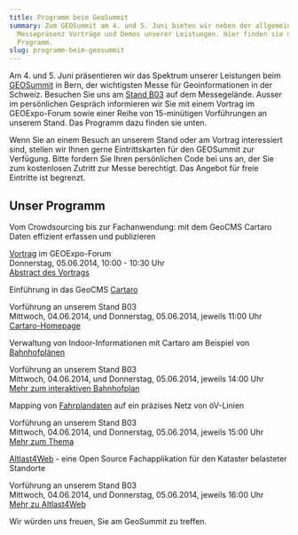 ```yaml
---
title: Programm beim GeoSummit
summary: Zum GEOSummit am 4. und 5. Juni bieten wir neben der allgemeinen
  Messepräsenz Vorträge und Demos unserer Leistungen. Hier finden sie das
  Programm.
slug: programm-beim-geosummit
---
```

Am 4. und 5. Juni präsentieren wir das Spektrum unserer Leistungen beim [GEOSummit](http://www.geosummit.ch) in Bern, der wichtigsten Messe für Geoinformationen in der Schweiz. Besuchen Sie uns am [Stand B03](https://www.geosummit.ch/de/Ausstellerliste_bes.html?view[content]=ExhibitorDetail&view[sidebar]=ExhibitorSidebar&cn_id=40135) auf dem Messegelände. Ausser im persönlichen Gespräch informieren wir Sie mit einem Vortrag im GEOExpo-Forum sowie einer Reihe von 15-minütigen Vorführungen an unserem Stand. Das Programm dazu finden sie unten.

Wenn Sie an einem Besuch an unserem Stand oder am Vortrag interessiert sind, stellen wir Ihnen gerne Eintrittskarten für den GEOSummit zur Verfügung. Bitte fordern Sie Ihren persönlichen Code bei uns an, der Sie zum kostenlosen Zutritt zur Messe berechtigt. Das Angebot für freie Eintritte ist begrenzt.

## Unser Programm

Vom Crowdsourcing bis zur Fachanwendung: mit dem GeoCMS Cartaro Daten effizient erfassen und publizieren

[Vortrag](http://www.geosummit.ch/de/Kongressprogramm.html?detail=79832) im GEOExpo-Forum  
Donnerstag, 05.06.2014, 10:00 - 10:30 Uhr  
[Abstract des Vortrags](http://www.geosummit.ch/de/Kongressprogramm.html?detail=79832)

Einführung in das GeoCMS [Cartaro](http://www.cartaro.org/)

Vorführung an unserem Stand B03  
Mittwoch, 04.06.2014, und Donnerstag, 05.06.2014, jeweils 11:00 Uhr  
[Cartaro-Homepage](http://www.cartaro.org)

Verwaltung von Indoor-Informationen mit Cartaro am Beispiel von [Bahnhofplänen](/iabp)

Vorführung an unserem Stand B03  
Mittwoch, 04.06.2014, und Donnerstag, 05.06.2014, jeweils 14:00 Uhr  
[Mehr zum interaktiven Bahnhofplan](/iabp)

Mapping von [Fahrplandaten](/blog/worldwide-travic) auf ein präzises Netz von öV-Linien

Vorführung an unserem Stand B03  
Mittwoch, 04.06.2014, und Donnerstag, 05.06.2014, jeweils 15:00 Uhr  
[Mehr zum Thema](/blog/worldwide-travic)

[Altlast4Web](/altlast4web) - eine Open Source Fachapplikation für den Kataster belasteter Standorte

Vorführung an unserem Stand B03  
Mittwoch, 04.06.2014, und Donnerstag, 05.06.2014, jeweils 16:00 Uhr  
[Mehr zu Altlast4Web](/altlast4web)

Wir würden uns freuen, Sie am GeoSummit zu treffen.